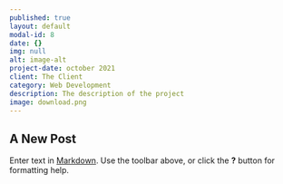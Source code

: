```yaml
---
published: true
layout: default
modal-id: 8
date: {}
img: null
alt: image-alt
project-date: october 2021
client: The Client
category: Web Development
description: The description of the project
image: download.png
---
```

## A New Post


Enter text in [Markdown](http://daringfireball.net/projects/markdown/). Use the toolbar above, or click the **?** button for formatting help.
